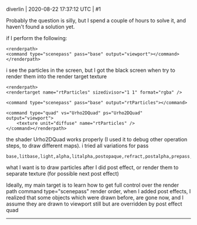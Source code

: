 diverlin | 2020-08-22 17:37:12 UTC | #1

Probably the question is silly, but I spend a couple of hours to solve it, and haven't found a solution yet.

if I perform the following:

    <renderpath>
    <command type="scenepass" pass="base" output="viewport"></command></renderpath>

i see the particles in the screen, but I got the black screen when try to render them into the render target texture

    <renderpath>
    <rendertarget name="rtParticles" sizedivisor="1 1" format="rgba" />

    <command type="scenepass" pass="base" output="rtParticles"></command>

    <command type="quad" vs="Urho2DQuad" ps="Urho2DQuad" output="viewport">
        <texture unit="diffuse" name="rtParticles" />
    </command></renderpath>

the shader Urho2DQuad works properly (I used it to debug other operation steps, to draw different maps). i tried all variations for pass

    base,litbase,light,alpha,litalpha,postopaque,refract,postalpha,prepass,material,deferred,depth,shadow

what I want is to draw particles after I did post effect, or render them to separate texture (for possible next post effect)

Ideally, my main target is to learn how to get full control over the render path command type="scenepass" render order, when I added post effects, I realized that some objects which were drawn before, are gone now, and I assume they are drawn to viewport still but are overridden by post effect quad

-------------------------

